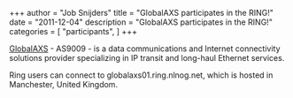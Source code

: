 +++
author = "Job Snijders"
title = "GlobalAXS participates in the RING!"
date = "2011-12-04"
description = "GlobalAXS participates in the RING!"
categories = [
    "participants",
]
+++

<a href="http://www.globalaxs.com/">GlobalAXS</a> - AS9009 - is a data communications and Internet connectivity solutions provider specializing in IP transit and long-haul Ethernet services.

Ring users can connect to globalaxs01.ring.nlnog.net, which is hosted in Manchester, United Kingdom. 

